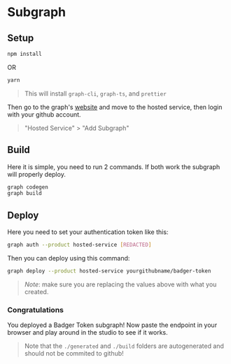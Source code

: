 # Subgraph

## Setup

```bash
npm install
```

OR

```bash
yarn
```

> This will install `graph-cli`, `graph-ts`, and `prettier`

Then go to the graph's [website](https://thegraph.com/en/) and move to the hosted service, then login with your github account.

> "Hosted Service" > "Add Subgraph"

## Build

Here it is simple, you need to run 2 commands. If both work the subgraph will properly deploy.

```bash
graph codegen
graph build
```

## Deploy

Here you need to set your authentication token like this:

```bash
graph auth --product hosted-service [REDACTED]
```

Then you can deploy using this command:

```bash
graph deploy --product hosted-service yourgithubname/badger-token
```

> _Note_: make sure you are replacing the values above with what you created.

### Congratulations

You deployed a Badger Token subgraph! Now paste the endpoint in your browser and play around in the studio to see if it works.

> Note that the `./generated` and `./build` folders are autogenerated and should not be commited to github!
